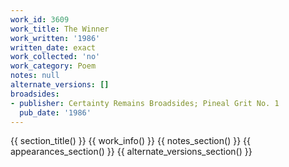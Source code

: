 ```yaml
---
work_id: 3609
work_title: The Winner
work_written: '1986'
written_date: exact
work_collected: 'no'
work_category: Poem
notes: null
alternate_versions: []
broadsides:
- publisher: Certainty Remains Broadsides; Pineal Grit No. 1
  pub_date: '1986'
---
```


{{ section_title() }}
{{ work_info() }}
{{ notes_section() }}
{{ appearances_section() }}
{{ alternate_versions_section() }}
